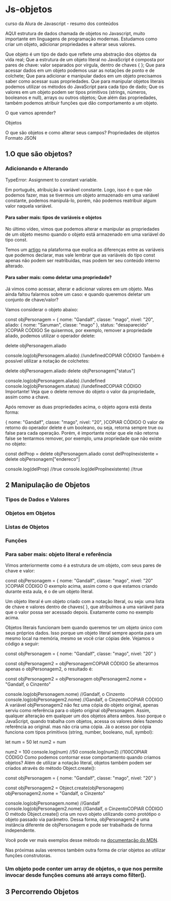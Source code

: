 # Js-objetos
curso da Alura de Javascript - resumo dos conteúdos

 AQUI
 estrutura de dados chamada de objetos no Javascript, muito importante em linguagens de programação modernas. Estudamos como criar um objeto, adicionar propriedades e alterar seus valores.

 Que objeto é um tipo de dado que reflete uma abstração dos objetos da vida real;
Que a estrutura de um objeto literal no JavaScript é composta por pares de chave: valor separados por vírgula, dentro de chaves { };
Que para acessar dados em um objeto podemos usar as notações de ponto e de colchete;
Que para adicionar e manipular dados em um objeto precisamos saber como acessar suas propriedades.
Que para manipular objetos literais podemos utilizar os métodos do JavaScript para cada tipo de dado;
Que os valores em um objeto podem ser tipos primitivos (strings, números, booleanos e null), arrays ou outros objetos;
Que além das propriedades, também podemos atribuir funções que dão comportamento a um objeto.


O que vamos aprender?

Objetos

O que são objetos e como alterar seus campos?
Propriedades de objetos
Formato JSON

## 1.O que são objetos?





### Adicionando e Alterando

TypeError: Assignment to constant variable.

Em português, atribuição à variável constante. Logo, isso é o que não podemos fazer, mas se tivermos um objeto armazenado em uma variável constante, podemos manipulá-lo, porém, não podemos reatribuir algum valor naquela variável.


#### Para saber mais: tipos de variáveis e objetos


No último vídeo, vimos que podemos alterar e manipular as propriedades de um objeto mesmo quando o objeto está armazenado em uma variável do tipo const.

Temos um [artigo](https://www.alura.com.br/artigos/entenda-diferenca-entre-var-let-e-const-no-javascript?_gl=1*1i9md25*_ga*MTAyMjIzNjI2OC4xNzAxODc3NTU5*_ga_1EPWSW3PCS*MTcwNjIwMjc0NC4yNy4xLjE3MDYyMDQ3NjYuMC4wLjA.*_fplc*SVZPSGslMkJQNlMyc2UxT2NCTmllYyUyQjEyVkslMkJLVzdGZUJWSko1cHY4akxYdFhwSjB2c3AlMkZ1RGdxTWxjY0FaZmVWeXJuWXRhZmNvUE9kcHd5WDY2MHpVTTNOblQlMkJlSElTYkJPYlZkaGp1VE9nZSUyRjR1YjQxU1FBNVRXS3dkazdnJTNEJTNE) na plataforma que explica as diferenças entre as variáveis que podemos declarar, mas vale lembrar que as variáveis do tipo const apenas não podem ser reatribuidas, mas podem ter seu conteúdo interno alterado.

#### Para saber mais: como deletar uma propriedade?


Já vimos como acessar, alterar e adicionar valores em um objeto. Mas ainda faltou falarmos sobre um caso: e quando queremos deletar um conjunto de chave/valor?

Vamos considerar o objeto abaixo:

const objPersonagem = {
 nome: "Gandalf",
 classe: "mago",
 nivel: "20",
 aliado: {
   nome: "Saruman",
   classe: "mago"
 },
 status: "desaparecido"
}COPIAR CÓDIGO
Se quisermos, por exemplo, remover a propriedade aliado, podemos utilizar o operador delete:

delete objPersonagem.aliado

console.log(objPersonagem.aliado) //undefinedCOPIAR CÓDIGO
Também é possível utilizar a notação de colchetes:

delete objPersonagem.aliado
delete objPersonagem["status"]

console.log(objPersonagem.aliado) //undefined
console.log(objPersonagem.status) //undefinedCOPIAR CÓDIGO
Importante! Veja que o delete remove do objeto o valor da propriedade, assim como a chave.

Após remover as duas propriedades acima, o objeto agora está desta forma:

{
 nome: "Gandalf",
 classe: "mago",
 nivel: "20",
}COPIAR CÓDIGO
O valor de retorno do operador delete é um booleano, ou seja, retorna sempre true ou false para cada operação. Porém, é importante notar que ele não retorna false se tentarmos remover, por exemplo, uma propriedade que não existe no objeto:

const delProp = delete objPersonagem.aliado
const delPropInexistente = delete objPersonagem["endereco"]

console.log(delProp) //true
console.log(delPropInexistente) //true



## 2 Manipulação de Objetos

### Tipos de Dados e Valores

### Objetos em Objetos

### Listas de Objetos

### Funções

### Para saber mais: objeto literal e referência


Vimos anteriormente como é a estrutura de um objeto, com seus pares de chave e valor:

const objPersonagem = {
 nome: "Gandalf",
 classe: "mago",
 nivel: "20"
}COPIAR CÓDIGO
O exemplo acima, assim como o que estamos criando durante esta aula, é o de um objeto literal.

Um objeto literal é um objeto criado com a notação literal, ou seja: uma lista de chave e valores dentro de chaves{ }, que atribuímos a uma variável para que o valor possa ser acessado depois. Exatamente como no exemplo acima.

Objetos literais funcionam bem quando queremos ter um objeto único com seus próprios dados. Isso porque um objeto literal sempre aponta para um mesmo local na memória, mesmo se você criar cópias dele. Vejamos o código a seguir:

const objPersonagem = {
 nome: "Gandalf",
 classe: "mago",
 nivel: "20"
}

const objPersonagem2 = objPersonagemCOPIAR CÓDIGO
Se alterarmos apenas o objPersonagem2, o resultado é:

const objPersonagem2 = objPersonagem
objPersonagem2.nome = "Gandalf, o Cinzento"

console.log(objPersonagem.nome) //Gandalf, o Cinzento
console.log(objPersonagem2.nome) //Gandalf, o CinzentoCOPIAR CÓDIGO
A variável objPersonagem2 não fez uma cópia do objeto original, apenas serviu como referência para o objeto original objPersonagem. Assim, qualquer alteração em qualquer um dos objetos altera ambos. Isso porque o JavaScript, quando trabalha com objetos, acessa os valores deles fazendo referência ao original. mas não cria uma cópia. Já o acesso por cópia funciona com tipos primitivos (string, number, booleano, null, symbol):

let num = 50
let num2 = num

num2 = 100
console.log(num) //50
console.log(num2) //100COPIAR CÓDIGO
Como podemos contornar esse comportamento quando criamos objetos? Além de utilizar a notação literal, objetos também podem ser criados através do método Object.create():

const objPersonagem = {
 nome: "Gandalf",
 classe: "mago",
 nivel: "20"
}

const objPersonagem2 = Object.create(objPersonagem)
objPersonagem2.nome = "Gandalf, o Cinzento"

console.log(objPersonagem.nome) //Gandalf
console.log(objPersonagem2.nome) //Gandalf, o CinzentoCOPIAR CÓDIGO
O método Object.create() cria um novo objeto utilizando como protótipo o objeto passado via parâmetro. Dessa forma, objPersonagem2 é uma instância diferente de objPersonagem e pode ser trabalhada de forma independente.

Você pode ver mais exemplos desse método na [documentação do MDN](https://developer.mozilla.org/pt-BR/docs/Web/JavaScript/Reference/Global_Objects/Object/create).

Nas próximas aulas veremos também outra forma de criar objetos ao utilizar funções construtoras.


### Um objeto pode conter um array de objetos, o que nos permite invocar desde funções comuns até arrays como filter().

## 3 Percorrendo Objetos





